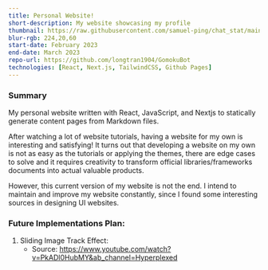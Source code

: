 ```yaml
---
title: Personal Website!
short-description: My website showcasing my profile
thumbnail: https://raw.githubusercontent.com/samuel-ping/chat_stat/main/screenshots/chat_stat-header-color-cropped.png
blur-rgb: 224,20,60
start-date: February 2023
end-date: March 2023
repo-url: https://github.com/longtran1904/GomokuBot
technologies: [React, Next.js, TailwindCSS, Github Pages]
---
```


### Summary
My personal website written with React, JavaScript, and Nextjs to statically generate content pages from Markdown files.

After watching a lot of website tutorials, having a website for my own is interesting and satisfying! It turns out that developing a website on my own is not as easy as the tutorials or applying the themes, there are edge cases to solve and it requires creativity to transform official libraries/frameworks documents into actual valuable products.

However, this current version of my website is not the end. I intend to maintain and improve my website constantly, since I found some interesting sources in designing UI websites.

### Future Implementations Plan:

1. Sliding Image Track Effect:
   - Source: https://www.youtube.com/watch?v=PkADl0HubMY&ab_channel=Hyperplexed